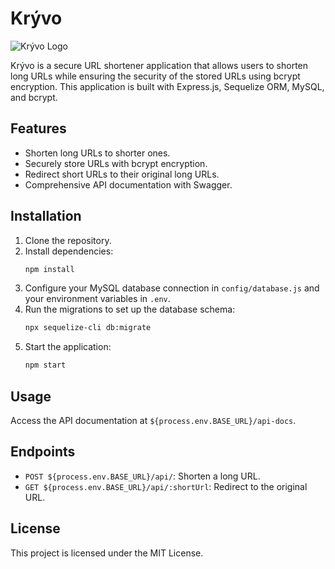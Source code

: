 # Krývo

![Krývo Logo](https://dummy-link-to-kryvo-logo.com/logo.png) <!-- Replace this with the actual logo link -->

Krývo is a secure URL shortener application that allows users to shorten long URLs while ensuring the security of the stored URLs using bcrypt encryption. This application is built with Express.js, Sequelize ORM, MySQL, and bcrypt.

## Features

- Shorten long URLs to shorter ones.
- Securely store URLs with bcrypt encryption.
- Redirect short URLs to their original long URLs.
- Comprehensive API documentation with Swagger.

## Installation

1. Clone the repository.
2. Install dependencies:
    ```bash
    npm install
    ```
3. Configure your MySQL database connection in `config/database.js` and your environment variables in `.env`.
4. Run the migrations to set up the database schema:
    ```bash
    npx sequelize-cli db:migrate
    ```
5. Start the application:
    ```bash
    npm start
    ```

## Usage

Access the API documentation at `${process.env.BASE_URL}/api-docs`.

## Endpoints

- `POST ${process.env.BASE_URL}/api/`: Shorten a long URL.
- `GET ${process.env.BASE_URL}/api/:shortUrl`: Redirect to the original URL.

## License

This project is licensed under the MIT License.
